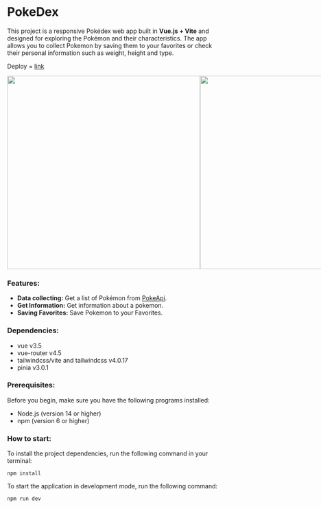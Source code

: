 # PokeDex

This project is a responsive Pokédex web app built in **Vue.js + Vite** and designed for exploring the Pokémon and their characteristics.
The app allows you to collect Pokemon by saving them to your favorites or check their personal information such as weight, height and type.

Deploy = [link](https://pokedex-psi-hazel.vercel.app/welcome)

<div style="display:flex;">
<img src="https://github.com/user-attachments/assets/7398c77e-7af3-41ba-862e-8338f15629dd" width="450px"/>
<img src="https://github.com/user-attachments/assets/e3995cf4-1df0-418f-b561-f561e480965e" width="450px"/>
</div>

<img src="https://github.com/user-attachments/assets/57ad397c-6c86-4cc1-83aa-a939a7ff2d54" width="0px"/>

### Features:
- **Data collecting:** Get a list of Pokémon from [PokeApi](https://pokeapi.co/).
- **Get Information:** Get information about a pokemon.
- **Saving Favorites:** Save Pokemon to your Favorites.

### Dependencies:
- vue v3.5
- vue-router v4.5
- tailwindcss/vite and tailwindcss v4.0.17
- pinia v3.0.1

### Prerequisites:
Before you begin, make sure you have the following programs installed:
- Node.js (version 14 or higher)
- npm (version 6 or higher)

### How to start:
To install the project dependencies, run the following command in your terminal:
```text
npm install
```

To start the application in development mode, run the following command:
```text
npm run dev
```




